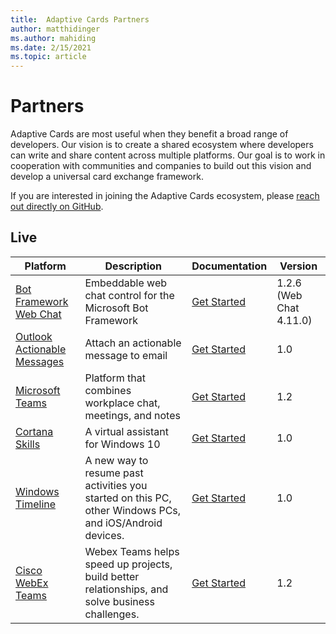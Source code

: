 ```yaml
---
title:  Adaptive Cards Partners
author: matthidinger
ms.author: mahiding
ms.date: 2/15/2021
ms.topic: article
---
```


# Partners

Adaptive Cards are most useful when they benefit a broad range of developers. Our vision is to create a shared ecosystem where developers can write and share content across multiple platforms. Our goal is to work in cooperation with communities and companies to build out this vision and develop a universal card exchange framework.

If you are interested in joining the Adaptive Cards ecosystem, please [reach out directly on GitHub](https://github.com/Microsoft/AdaptiveCards).

## Live

Platform | Description | Documentation | Version
---------|-------------|---------------|---------
[Bot Framework Web Chat](https://github.com/Microsoft/BotFramework-WebChat)  | Embeddable web chat control for the Microsoft Bot Framework | [Get Started](../getting-started/bots.md) | 1.2.6 (Web Chat 4.11.0)
[Outlook Actionable Messages](/outlook/actionable-messages/)  | Attach an actionable message to email | [Get Started](/outlook/actionable-messages/) | 1.0
[Microsoft Teams](https://products.office.com/microsoft-teams/group-chat-software) | Platform that combines workplace chat, meetings, and notes | [Get Started](/microsoftteams/platform/concepts/cards/cards-reference#adaptive-card) | 1.2
[Cortana Skills](/cortana/skills/adaptive-cards) | A virtual assistant for Windows 10 | [Get Started](../getting-started/bots.md) | 1.0
[Windows Timeline](https://blogs.windows.com/windowsexperience/2017/12/19/announcing-windows-10-insider-preview-build-17063-pc/) | A new way to resume past activities you started on this PC, other Windows PCs, and iOS/Android devices. | [Get Started](../getting-started/windows.md) | 1.0
[Cisco WebEx Teams](https://www.webex.com/team-collaboration.html) | Webex Teams helps speed up projects, build better relationships, and solve business challenges. | [Get Started](https://developer.webex.com/docs/api/guides/cards) | 1.2
